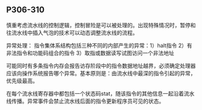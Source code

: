 ## P306-310

慎重考虑流水线的控制逻辑，控制冒险是可以被处理的。出现特殊情况时，暂停和往流水线中插入气泡的技术可以动态调整流水线的流程。

异常处理：
指令集体系结构包括三种不同的内部产生的异常：1）halt指令 2）有非法指令和功能码组合的指令 3）取指或数据读写试图访问一个非法地址

可能同时有多条指令内存会报告访存阶段中的指令数据地址越界，必须确定处理器应该向操作系统报告哪个异常。基本原则是：由流水线中最深的指令引起的异常，优先级最高。

在每个流水线寄存器中都包括一个状态码stat，随该指令的其他信息一起沿着流水线传播。异常事件会禁止流水线后面的指令更新程序员可见的状态。
